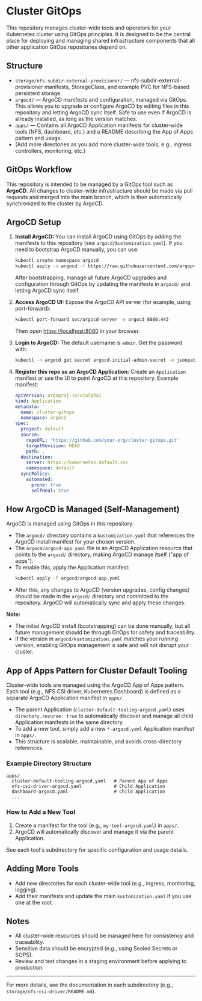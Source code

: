 # Cluster GitOps

This repository manages cluster-wide tools and operators for your Kubernetes cluster using GitOps principles. It is designed to be the central place for deploying and managing shared infrastructure components that all other application GitOps repositories depend on.

## Structure

- `storage/nfs-subdir-external-provisioner/` — nfs-subdir-external-provisioner manifests, StorageClass, and example PVC for NFS-based persistent storage.
- `argocd/` — ArgoCD manifests and configuration, managed via GitOps. This allows you to upgrade or configure ArgoCD by editing files in this repository and letting ArgoCD sync itself. Safe to use even if ArgoCD is already installed, as long as the version matches.
- `apps/` — Contains all ArgoCD Application manifests for cluster-wide tools (NFS, dashboard, etc.) and a README describing the App of Apps pattern and usage.
- (Add more directories as you add more cluster-wide tools, e.g., ingress controllers, monitoring, etc.)

## GitOps Workflow

This repository is intended to be managed by a GitOps tool such as **ArgoCD**. All changes to cluster-wide infrastructure should be made via pull requests and merged into the main branch, which is then automatically synchronized to the cluster by ArgoCD.

## ArgoCD Setup

1. **Install ArgoCD:**
   You can install ArgoCD using GitOps by adding the manifests to this repository (see `argocd/kustomization.yaml`).
   If you need to bootstrap ArgoCD manually, you can use:
   ```sh
   kubectl create namespace argocd
   kubectl apply -n argocd -f https://raw.githubusercontent.com/argoproj/argo-cd/v3.0.4+5328bd5/manifests/install.yaml
   ```
   After bootstrapping, manage all future ArgoCD upgrades and configuration through GitOps by updating the manifests in `argocd/` and letting ArgoCD sync itself.

2. **Access ArgoCD UI:**
   Expose the ArgoCD API server (for example, using port-forward):
   ```sh
   kubectl port-forward svc/argocd-server -n argocd 8080:443
   ```
   Then open [https://localhost:8080](https://localhost:8080) in your browser.

3. **Login to ArgoCD:**
   The default username is `admin`. Get the password with:
   ```sh
   kubectl -n argocd get secret argocd-initial-admin-secret -o jsonpath="{.data.password}" | base64 -d; echo
   ```

4. **Register this repo as an ArgoCD Application:**
   Create an `Application` manifest or use the UI to point ArgoCD at this repository. Example manifest:
   ```yaml
   apiVersion: argoproj.io/v1alpha1
   kind: Application
   metadata:
     name: cluster-gitops
     namespace: argocd
   spec:
     project: default
     source:
       repoURL: 'https://github.com/your-org/cluster-gitops.git'
       targetRevision: HEAD
       path: .
     destination:
       server: https://kubernetes.default.svc
       namespace: default
     syncPolicy:
       automated:
         prune: true
         selfHeal: true
   ```

## How ArgoCD is Managed (Self-Management)

ArgoCD is managed using GitOps in this repository:
- The `argocd/` directory contains a `kustomization.yaml` that references the ArgoCD install manifest for your chosen version.
- The `argocd/argocd-app.yaml` file is an ArgoCD Application resource that points to the `argocd/` directory, making ArgoCD manage itself ("app of apps").
- To enable this, apply the Application manifest:
  ```sh
  kubectl apply -f argocd/argocd-app.yaml
  ```
- After this, any changes to ArgoCD (version upgrades, config changes) should be made in the `argocd/` directory and committed to the repository. ArgoCD will automatically sync and apply these changes.

**Note:**
- The initial ArgoCD install (bootstrapping) can be done manually, but all future management should be through GitOps for safety and traceability.
- If the version in `argocd/kustomization.yaml` matches your running version, enabling GitOps management is safe and will not disrupt your cluster.

## App of Apps Pattern for Cluster Default Tooling

Cluster-wide tools are managed using the ArgoCD App of Apps pattern. Each tool (e.g., NFS CSI driver, Kubernetes Dashboard) is defined as a separate ArgoCD Application manifest in `apps/`.

- The parent Application (`cluster-default-tooling-argocd.yaml`) uses `directory.recurse: true` to automatically discover and manage all child Application manifests in the same directory.
- To add a new tool, simply add a new `*-argocd.yaml` Application manifest in `apps/`.
- This structure is scalable, maintainable, and avoids cross-directory references.

### Example Directory Structure

```
apps/
  cluster-default-tooling-argocd.yaml   # Parent App of Apps
  nfs-csi-driver-argocd.yaml            # Child Application
  dashboard-argocd.yaml                 # Child Application
  ...
```

### How to Add a New Tool
1. Create a manifest for the tool (e.g., `my-tool-argocd.yaml`) in `apps/`.
2. ArgoCD will automatically discover and manage it via the parent Application.

See each tool's subdirectory for specific configuration and usage details.

## Adding More Tools

- Add new directories for each cluster-wide tool (e.g., ingress, monitoring, logging).
- Add their manifests and update the main `kustomization.yaml` if you use one at the root.

## Notes

- All cluster-wide resources should be managed here for consistency and traceability.
- Sensitive data should be encrypted (e.g., using Sealed Secrets or SOPS).
- Review and test changes in a staging environment before applying to production.

---

For more details, see the documentation in each subdirectory (e.g., `storage/nfs-csi-driver/README.md`).

